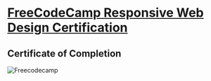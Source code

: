 # [FreeCodeCamp Responsive Web Design Certification](https://www.freecodecamp.org/certification/fcc95f2e4f7-bb85-47a3-942b-b9f2c313a880/responsive-web-design)
## Certificate of Completion 
![Freecodecamp](https://user-images.githubusercontent.com/30622276/181305260-d3dcddeb-9e0b-4404-b577-cd2118481118.jpg)
